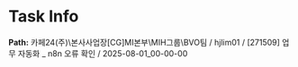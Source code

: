 # Task Info

**Path:** 카페24(주)\본사사업장\[CG]MI본부\MIH그룹\BVO팀 / hjlim01 / [271509] 업무 자동화 _ n8n 오류 확인 / 2025-08-01_00-00-00

